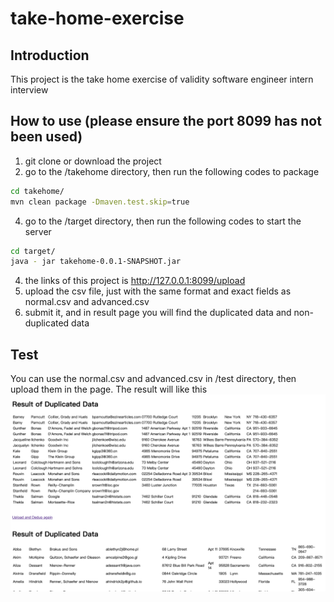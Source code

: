# take-home-exercise

## Introduction
This project is the take home exercise of validity software engineer intern interview

## How to use (please ensure the port 8099 has not been used)
1. git clone or download the project
2. go to the /takehome directory, then run the following codes to package
```Bash
cd takehome/
mvn clean package -Dmaven.test.skip=true
```
4. go to the /target directory, then run the following codes to start the server
```Bash
cd target/
java - jar takehome-0.0.1-SNAPSHOT.jar
```
4. the links of this project is http://127.0.0.1:8099/upload
5. upload the csv file, just with the same format and exact fields as normal.csv and advanced.csv
6. submit it, and in result page you will find the duplicated data and non-duplicated data

## Test
You can use the normal.csv and advanced.csv in /test directory, then upload them in the page.
The result will like this
![result](test/resultDemo.png)
